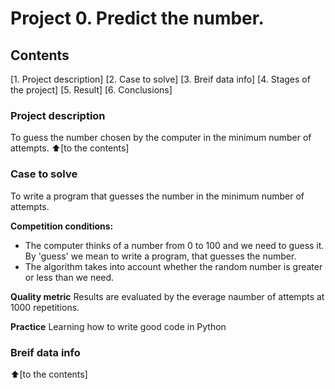 # Project 0. Predict the number.

## Contents
[1. Project description]
[2. Case to solve]
[3. Breif data info]
[4. Stages of the project]
[5. Result]
[6. Conclusions]

### Project description
To guess the number chosen by the computer in the minimum number of attempts.
:arrow_up:[to the contents]


### Case to solve
To write a program that guesses the number in the minimum number of attempts.

**Competition conditions:**
- The computer thinks of a number from 0 to 100 and we need to guess it. By 'guess' we mean to write a program, that guesses the number.
- The algorithm takes into account whether the random number is greater or less than we need.

**Quality metric**
Results are evaluated by the everage naumber of attempts at 1000 repetitions.

**Practice**
Learning how to write good code in Python

### Breif data info

:arrow_up:[to the contents]
